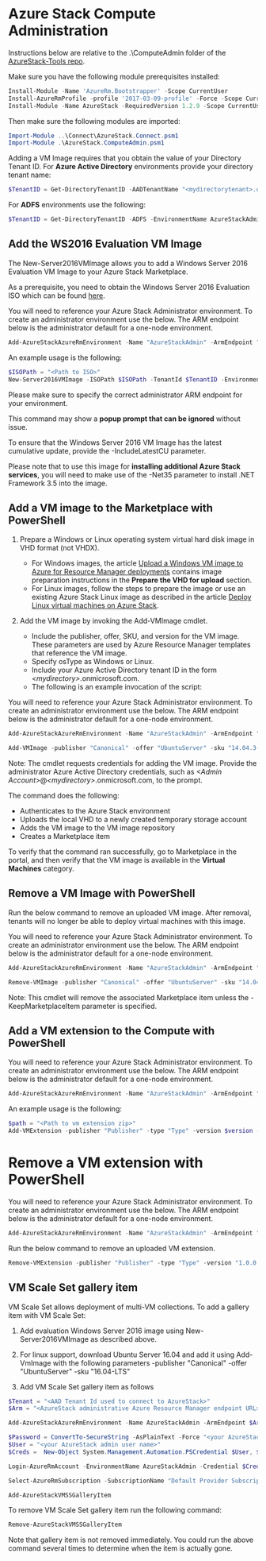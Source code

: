 # Azure Stack Compute Administration
Instructions below are relative to the .\ComputeAdmin folder of the [AzureStack-Tools repo](..).

Make sure you have the following module prerequisites installed:

```powershell
Install-Module -Name 'AzureRm.Bootstrapper' -Scope CurrentUser
Install-AzureRmProfile -profile '2017-03-09-profile' -Force -Scope CurrentUser
Install-Module -Name AzureStack -RequiredVersion 1.2.9 -Scope CurrentUser
```
Then make sure the following modules are imported:

```powershell
Import-Module ..\Connect\AzureStack.Connect.psm1
Import-Module .\AzureStack.ComputeAdmin.psm1
```

Adding a VM Image requires that you obtain the value of your Directory Tenant ID. For **Azure Active Directory** environments provide your directory tenant name:

```powershell
$TenantID = Get-DirectoryTenantID -AADTenantName "<mydirectorytenant>.onmicrosoft.com" -EnvironmentName AzureStackAdmin 
```

For **ADFS** environments use the following:

```powershell
$TenantID = Get-DirectoryTenantID -ADFS -EnvironmentName AzureStackAdmin 
```

## Add the WS2016 Evaluation VM Image 

The New-Server2016VMImage allows you to add a Windows Server 2016 Evaluation VM Image to your Azure Stack Marketplace. 

As a prerequisite, you need to obtain the Windows Server 2016 Evaluation ISO which can be found [here](https://www.microsoft.com/en-us/evalcenter/evaluate-windows-server-2016).

You will need to reference your Azure Stack Administrator environment. To create an administrator environment use the below. The ARM endpoint below is the administrator default for a one-node environment.

```powershell
Add-AzureStackAzureRmEnvironment -Name "AzureStackAdmin" -ArmEndpoint "https://adminmanagement.local.azurestack.external" 
```

An example usage is the following:
```powershell
$ISOPath = "<Path to ISO>"
New-Server2016VMImage -ISOPath $ISOPath -TenantId $TenantID -EnvironmentName "AzureStackAdmin"
```
Please make sure to specify the correct administrator ARM endpoint for your environment.

This command may show a **popup prompt that can be ignored** without issue.

To ensure that the Windows Server 2016 VM Image has the latest cumulative update, provide the -IncludeLatestCU parameter.

Please note that to use this image for **installing additional Azure Stack services**, you will need to make use of the -Net35 parameter to install .NET Framework 3.5 into the image.

## Add a VM image to the Marketplace with PowerShell

1. Prepare a Windows or Linux operating system virtual hard disk image in VHD format (not VHDX).
    -   For Windows images, the article [Upload a Windows VM image to Azure for Resource Manager deployments](https://azure.microsoft.com/en-us/documentation/articles/virtual-machines-windows-upload-image/) contains image preparation instructions in the **Prepare the VHD for upload** section.
    -   For Linux images, follow the steps to
        prepare the image or use an existing Azure Stack Linux image as described in
        the article [Deploy Linux virtual machines on Azure
        Stack](https://azure.microsoft.com/en-us/documentation/articles/azure-stack-linux/).

2. Add the VM image by invoking the Add-VMImage cmdlet. 
	-  Include the publisher, offer, SKU, and version for the VM image. These parameters are used by Azure Resource Manager templates that reference the VM image.
	-  Specify osType as Windows or Linux.
	-  Include your Azure Active Directory tenant ID in the form *&lt;mydirectory&gt;*.onmicrosoft.com.
	-  The following is an example invocation of the script:

You will need to reference your Azure Stack Administrator environment. To create an administrator environment use the below. The ARM endpoint below is the administrator default for a one-node environment.

```powershell
Add-AzureStackAzureRmEnvironment -Name "AzureStackAdmin" -ArmEndpoint "https://adminmanagement.local.azurestack.external" 
```

```powershell
Add-VMImage -publisher "Canonical" -offer "UbuntuServer" -sku "14.04.3-LTS" -version "1.0.0" -osType Linux -osDiskLocalPath 'C:\Users\<me>\Desktop\UbuntuServer.vhd' -tenantID <GUID AADTenant> -EnvironmentName "AzureStackAdmin"
```

Note: The cmdlet requests credentials for adding the VM image. Provide the administrator Azure Active Directory credentials, such as *&lt;Admin Account&gt;*@*&lt;mydirectory&gt;*.onmicrosoft.com, to the prompt.  

The command does the following:
- Authenticates to the Azure Stack environment
- Uploads the local VHD to a newly created temporary storage account
- Adds the VM image to the VM image repository
- Creates a Marketplace item

To verify that the command ran successfully, go to Marketplace in the portal, and then verify that the VM image is available in the **Virtual Machines** category.

## Remove a VM Image with PowerShell
Run the below command to remove an uploaded VM image. After removal, tenants will no longer be able to deploy virtual machines with this image.

You will need to reference your Azure Stack Administrator environment. To create an administrator environment use the below. The ARM endpoint below is the administrator default for a one-node environment.

```powershell
Add-AzureStackAzureRmEnvironment -Name "AzureStackAdmin" -ArmEndpoint "https://adminmanagement.local.azurestack.external" 
```

```powershell
Remove-VMImage -publisher "Canonical" -offer "UbuntuServer" -sku "14.04.3-LTS" -version "1.0.0" -tenantID <GUID AADTenant> -EnvironmentName "AzureStackAdmin"
```

Note: This cmdlet will remove the associated Marketplace item unless the -KeepMarketplaceItem parameter is specified.

## Add a VM extension to the Compute with PowerShell
You will need to reference your Azure Stack Administrator environment. To create an administrator environment use the below. The ARM endpoint below is the administrator default for a one-node environment.

```powershell
Add-AzureStackAzureRmEnvironment -Name "AzureStackAdmin" -ArmEndpoint "https://adminmanagement.local.azurestack.external" 
```
An example usage is the following:

```powershell
$path = "<Path to vm extension zip>"
Add-VMExtension -publisher "Publisher" -type "Type" -version $version -extensionLocalPath $path -osType Windows -tenantID $TenantID -azureStackCredentials $azureStackCredentials -EnvironmentName "AzureStackAdmin"
```


# Remove a VM extension with PowerShell

You will need to reference your Azure Stack Administrator environment. To create an administrator environment use the below. The ARM endpoint below is the administrator default for a one-node environment.

```powershell
Add-AzureStackAzureRmEnvironment -Name "AzureStackAdmin" -ArmEndpoint "https://adminmanagement.local.azurestack.external"
```
Run the below command to remove an uploaded VM extension.

```powershell
Remove-VMExtension -publisher "Publisher" -type "Type" -version "1.0.0.0" -osType Windows -tenantID $TenantID -azureStackCredentials $azureStackCredentials -EnvironmentName "AzureStackAdmin"
```

## VM Scale Set gallery item

VM Scale Set allows deployment of multi-VM collections. To add a gallery item with VM Scale Set:

1. Add evaluation Windows Server 2016 image using New-Server2016VMImage as described above.

2. For linux support, download Ubuntu Server 16.04 and add it using Add-VmImage with the following parameters -publisher "Canonical" -offer "UbuntuServer" -sku "16.04-LTS"

3. Add VM Scale Set gallery item as follows

```powershell
$Tenant = "<AAD Tenant Id used to connect to AzureStack>"
$Arm = "<AzureStack administrative Azure Resource Manager endpoint URL>"

Add-AzureStackAzureRmEnvironment -Name AzureStackAdmin -ArmEndpoint $Arm 

$Password = ConvertTo-SecureString -AsPlainText -Force "<your AzureStack admin user password>"
$User = "<your AzureStack admin user name>"
$Creds =  New-Object System.Management.Automation.PSCredential $User, $Password

Login-AzureRmAccount -EnvironmentName AzureStackAdmin -Credential $Creds -TenantId $Tenant

Select-AzureRmSubscription -SubscriptionName "Default Provider Subscription"

Add-AzureStackVMSSGalleryItem
```
To remove VM Scale Set gallery item run the following command:

```powershell
Remove-AzureStackVMSSGalleryItem
```

Note that gallery item is not removed immediately. You could run the above command several times to determine when the item is actually gone.

